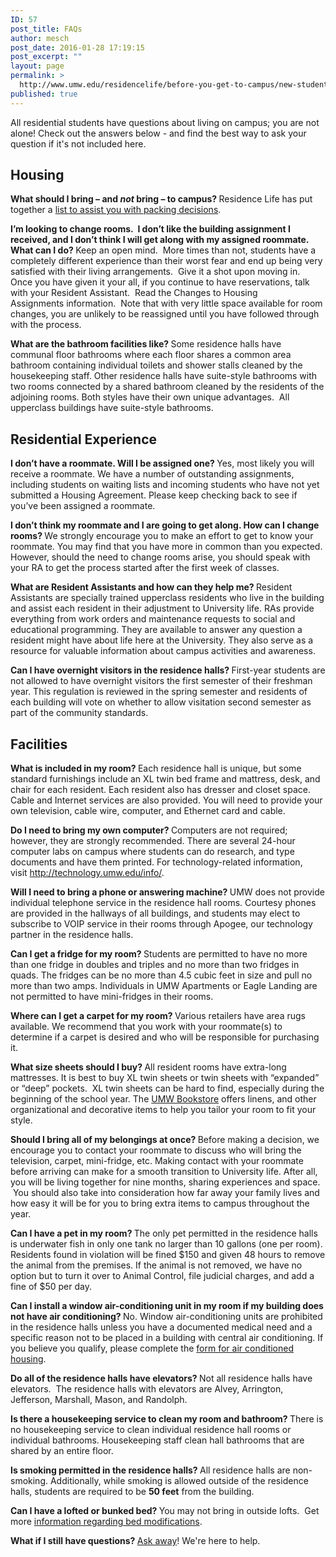 ```yaml
---
ID: 57
post_title: FAQs
author: mesch
post_date: 2016-01-28 17:19:15
post_excerpt: ""
layout: page
permalink: >
  http://www.umw.edu/residencelife/before-you-get-to-campus/new-student-housing/faqs/
published: true
---
```

All residential students have questions about living on campus; you are not alone! Check out the answers below - and find the best way to ask your question if it's not included here.
<h2>Housing</h2>
<strong>What should I bring – and <em>not</em> bring – to campus?
</strong>Residence Life has put together a <a href="http://www.umw.edu/residencelife/before-you-get-to-campus/move-in/what-to-bring/">list to assist you with packing decisions</a>.

<strong>I’m looking to change rooms.  I don’t like the building assignment I received, and I don’t think I will get along with my assigned roommate.  What can I do?
</strong>Keep an open mind.  More times than not, students have a completely different experience than their worst fear and end up being very satisfied with their living arrangements.  Give it a shot upon moving in.  Once you have given it your all, if you continue to have reservations, talk with your Resident Assistant.  Read the Changes to Housing Assignments information.  Note that with very little space available for room changes, you are unlikely to be reassigned until you have followed through with the process.

<strong>What are the bathroom facilities like?
</strong>Some residence halls have communal floor bathrooms where each floor shares a common area bathroom containing individual toilets and shower stalls cleaned by the housekeeping staff. Other residence halls have suite-style bathrooms with two rooms connected by a shared bathroom cleaned by the residents of the adjoining rooms. Both styles have their own unique advantages.  All upperclass buildings have suite-style bathrooms.
<h2>Residential Experience</h2>
<strong>I don’t have a roommate. Will I be assigned one?
</strong>Yes, most likely you will receive a roommate. We have a number of outstanding assignments, including students on waiting lists and incoming students who have not yet submitted a Housing Agreement. Please keep checking back to see if you’ve been assigned a roommate.

<strong>I don’t think my roommate and I are going to get along. How can I change rooms?
</strong>We strongly encourage you to make an effort to get to know your roommate. You may find that you have more in common than you expected. However, should the need to change rooms arise, you should speak with your RA to get the process started after the first week of classes.

<strong>What are Resident Assistants and how can they help me?
</strong>Resident Assistants are specially trained upperclass residents who live in the building and assist each resident in their adjustment to University life. RAs provide everything from work orders and maintenance requests to social and educational programming. They are available to answer any question a resident might have about life here at the University. They also serve as a resource for valuable information about campus activities and awareness.

<strong>Can I have overnight visitors in the residence halls?
</strong>First-year students are not allowed to have overnight visitors the first semester of their freshman year. This regulation is reviewed in the spring semester and residents of each building will vote on whether to allow visitation second semester as part of the community standards.
<h2>Facilities</h2>
<strong>What is included in my room?
</strong>Each residence hall is unique, but some standard furnishings include an XL twin bed frame and mattress, desk, and chair for each resident. Each resident also has dresser and closet space. Cable and Internet services are also provided. You will need to provide your own television, cable wire, computer, and Ethernet card and cable.

<strong>Do I need to bring my own computer?
</strong>Computers are not required; however, they are strongly recommended. There are several 24-hour computer labs on campus where students can do research, and type documents and have them printed. For technology-related information, visit http://technology.umw.edu/info/.

<strong>Will I need to bring a phone or answering machine?
</strong>UMW does not provide individual telephone service in the residence hall rooms. Courtesy phones are provided in the hallways of all buildings, and students may elect to subscribe to VOIP service in their rooms through Apogee, our technology partner in the residence halls.

<strong>Can I get a fridge for my room?
</strong>Students are permitted to have no more than one fridge in doubles and triples and no more than two fridges in quads. The fridges can be no more than 4.5 cubic feet in size and pull no more than two amps. Individuals in UMW Apartments or Eagle Landing are not permitted to have mini-fridges in their rooms.

<strong>Where can I get a carpet for my room?
</strong>Various retailers have area rugs available. We recommend that you work with your roommate(s) to determine if a carpet is desired and who will be responsible for purchasing it.

<strong>What size sheets should I buy?
</strong>All resident rooms have extra-long mattresses. It is best to buy XL twin sheets or twin sheets with “expanded” or “deep” pockets.  XL twin sheets can be hard to find, especially during the beginning of the school year. The <a href="http://bookstore.umw.edu">UMW Bookstore</a> offers linens, and other organizational and decorative items to help you tailor your room to fit your style.

<strong>Should I bring all of my belongings at once?
</strong>Before making a decision, we encourage you to contact your roommate to discuss who will bring the television, carpet, mini-fridge, etc. Making contact with your roommate before arriving can make for a smooth transition to University life. After all, you will be living together for nine months, sharing experiences and space.  You should also take into consideration how far away your family lives and how easy it will be for you to bring extra items to campus throughout the year.

<strong>Can I have a pet in my room?
</strong>The only pet permitted in the residence halls is underwater fish in only one tank no larger than 10 gallons (one per room).  Residents found in violation will be fined $150 and given 48 hours to remove the animal from the premises. If the animal is not removed, we have no option but to turn it over to Animal Control, file judicial charges, and add a fine of $50 per day.

<strong>Can I install a window air-conditioning unit in my room if my building does not have air conditioning?
</strong>No. Window air-conditioning units are prohibited in the residence halls unless you have a documented medical need and a specific reason not to be placed in a building with central air conditioning. If you believe you qualify, please complete the <a href="http://students.umw.edu/residencelife/airconditionedhousing/">form for air conditioned housing</a>.

<strong>Do all of the residence halls have elevators?
</strong>Not all residence halls have elevators.  The residence halls with elevators are Alvey, Arrington, Jefferson, Marshall, Mason, and Randolph.

<strong>Is there a housekeeping service to clean my room and bathroom?
</strong>There is no housekeeping service to clean individual residence hall rooms or individual bathrooms. Housekeeping staff clean hall bathrooms that are shared by an entire floor.

<strong>Is smoking permitted in the residence halls?
</strong>All residence halls are non-smoking. Additionally, while smoking is allowed outside of the residence halls, students are required to be <strong>50 feet</strong> from the building.

<strong>Can I have a lofted or bunked bed?
</strong>You may not bring in outside lofts.  Get more <a href="http://www.umw.edu/residencelife/before-you-get-to-campus/bed-bunk-or-loft-requests/">information regarding bed modifications</a>.

<strong>What if I still have questions?
</strong><a href="http://www.umw.edu/residencelife/contact/">Ask away</a>! We're here to help.